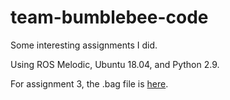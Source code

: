 # team-bumblebee-code

Some interesting assignments I did.

Using ROS Melodic, Ubuntu 18.04, and Python 2.9.

For assignment 3, the .bag file is [here](https://drive.google.com/file/d/16LWE3hxxDKb01ACQ44wuKG_zyA6SqdG5/view?usp=sharing).
